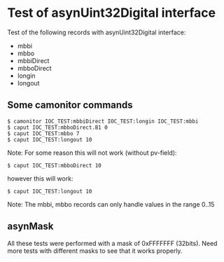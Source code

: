 # Test of asynUint32Digital interface

Test of the following records with asynUint32Digital interface:
* mbbi
* mbbo
* mbbiDirect
* mbboDirect
* longin
* longout

## Some camonitor commands

```
$ camonitor IOC_TEST:mbbiDirect IOC_TEST:longin IOC_TEST:mbbi
$ caput IOC_TEST:mbboDirect.B1 0
$ caput IOC_TEST:mbbo 7
$ caput IOC_TEST:longout 10
```

Note: For some reason this will not work (without pv-field):
```
$ caput IOC_TEST:mbboDirect 10
```
however this will work:
```
$ caput IOC_TEST:longout 10
```

Note: The mbbi, mbbo records can only handle values in the range 0..15

## asynMask
All these tests were performed with a mask of 0xFFFFFFF (32bits). Need more tests with different masks to see that it works properly.
